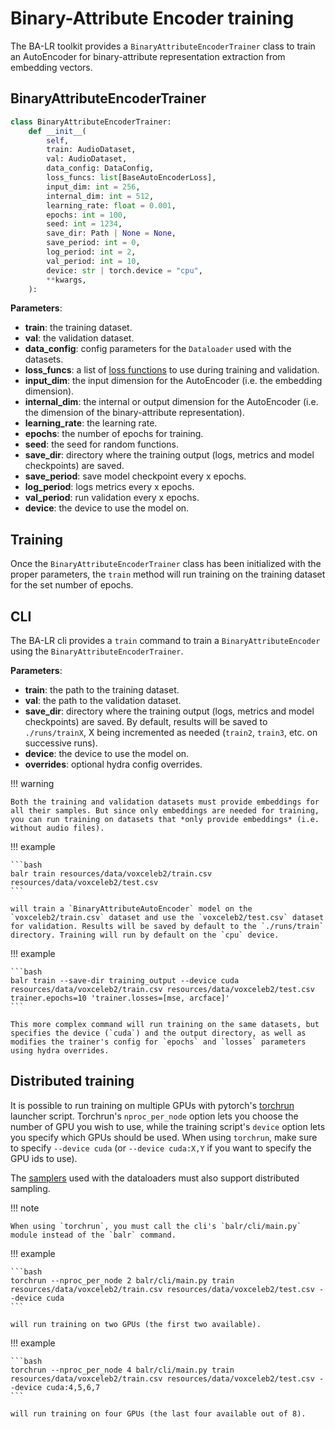 # Binary-Attribute Encoder training

The BA-LR toolkit provides a `BinaryAttributeEncoderTrainer` class to train an AutoEncoder for binary-attribute representation extraction from embedding vectors.

## BinaryAttributeEncoderTrainer

```python
class BinaryAttributeEncoderTrainer:
    def __init__(
        self,
        train: AudioDataset,
        val: AudioDataset,
        data_config: DataConfig,
        loss_funcs: list[BaseAutoEncoderLoss],
        input_dim: int = 256,
        internal_dim: int = 512,
        learning_rate: float = 0.001,
        epochs: int = 100,
        seed: int = 1234,
        save_dir: Path | None = None,
        save_period: int = 0,
        log_period: int = 2,
        val_period: int = 10,
        device: str | torch.device = "cpu",
        **kwargs,
    ):
```

**Parameters**:

* **train**: the training dataset.
* **val**: the validation dataset.
* **data_config**: config parameters for the `Dataloader` used with the datasets.
* **loss_funcs**: a list of [loss functions](./losses.md) to use during training and validation.
* **input_dim**: the input dimension for the AutoEncoder (i.e. the embedding dimension).
* **internal_dim**: the internal or output dimension for the AutoEncoder (i.e. the dimension of the binary-attribute representation).
* **learning_rate**: the learning rate.
* **epochs**: the number of epochs for training.
* **seed**: the seed for random functions.
* **save_dir**: directory where the training output (logs, metrics and model checkpoints) are saved.
* **save_period**: save model checkpoint every x epochs.
* **log_period**: logs metrics every x epochs.
* **val_period**: run validation every x epochs.
* **device**: the device to use the model on.

## Training

Once the `BinaryAttributeEncoderTrainer` class has been initialized with the proper parameters, the `train` method will run training on the training dataset for the set number of epochs.

## CLI

The BA-LR cli provides a `train` command to train a `BinaryAttributeEncoder` using the `BinaryAttributeEncoderTrainer`.

**Parameters**:

* **train**: the path to the training dataset.
* **val**: the path to the validation dataset.
* **save_dir**: directory where the training output (logs, metrics and model checkpoints) are saved. By default, results will be saved to `./runs/trainX`, X being incremented as needed (`train2`, `train3`, etc. on successive runs).
* **device**: the device to use the model on.
* **overrides**: optional hydra config overrides.

!!! warning

    Both the training and validation datasets must provide embeddings for all their samples. But since only embeddings are needed for training, you can run training on datasets that *only provide embeddings* (i.e. without audio files).

!!! example

    ```bash
    balr train resources/data/voxceleb2/train.csv resources/data/voxceleb2/test.csv
    ```

    will train a `BinaryAttributeAutoEncoder` model on the `voxceleb2/train.csv` dataset and use the `voxceleb2/test.csv` dataset for validation. Results will be saved by default to the `./runs/train` directory. Training will run by default on the `cpu` device.

!!! example

    ```bash
    balr train --save-dir training_output --device cuda resources/data/voxceleb2/train.csv resources/data/voxceleb2/test.csv trainer.epochs=10 'trainer.losses=[mse, arcface]'
    ```

    This more complex command will run training on the same datasets, but specifies the device (`cuda`) and the output directory, as well as modifies the trainer's config for `epochs` and `losses` parameters using hydra overrides.

## Distributed training

It is possible to run training on multiple GPUs with pytorch's [torchrun](https://pytorch.org/docs/stable/elastic/run.html) launcher script. Torchrun's `nproc_per_node` option lets you choose the number of GPU you wish to use, while the training script's `device` option lets you specify which GPUs should be used. When using `torchrun`, make sure to specify `--device cuda` (or `--device cuda:X,Y` if you want to specify the GPU ids to use).

The [samplers](./samplers.md) used with the dataloaders must also support distributed sampling.

!!! note

    When using `torchrun`, you must call the cli's `balr/cli/main.py` module instead of the `balr` command.

!!! example

    ```bash
    torchrun --nproc_per_node 2 balr/cli/main.py train resources/data/voxceleb2/train.csv resources/data/voxceleb2/test.csv --device cuda
    ```

    will run training on two GPUs (the first two available).


!!! example

    ```bash
    torchrun --nproc_per_node 4 balr/cli/main.py train resources/data/voxceleb2/train.csv resources/data/voxceleb2/test.csv --device cuda:4,5,6,7
    ```

    will run training on four GPUs (the last four available out of 8).
